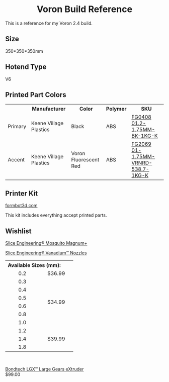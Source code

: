 <h1 align=center>Voron Build Reference</h1>

This is a reference for my Voron 2.4 build.


## Size

350\*350\*350mm


## Hotend Type

V6


## Printed Part Colors

<table>
    <tr>
        <th></th>
        <th>Manufacturer</th>
        <th>Color</th>
        <th>Polymer</th>
        <th>SKU</th>
    </tr>
    <tr></tr>
    <tr>
        <td>Primary</td>
        <td>Keene Village Plastics</td>
        <td>Black</td>
        <td>ABS</td>
        <td><a href="https://www.villageplastics.com/product/the-filament-koil/">FG0408 01.2-1.75MM-BK-1KG-K</a></td>
    </tr>
    <tr></tr>
    <tr>
        <td>Accent</td>
        <td>Keene Village Plastics</td>
        <td>Voron Fluorescent Red</td>
        <td>ABS</td>
        <td><a href="https://www.villageplastics.com/product/the-filament-koil/">FG2069 01-1.75MM-VRNRD-538.7-1KG-K</a></td>
    </tr>
</table>


## Printer Kit

[formbot3d.com](https://www.formbot3d.com/products/voron-24-corexy-3d-printer-kit-with-different-print-sizes-for-choice-161)

This kit includes everything accept printed parts.


## Wishlist

[Slice Engineering® Mosquito Magnum+](https://www.sliceengineering.com/products/mosquito-magnum-plus)

[Slice Engineering® Vanadium™ Nozzles](https://www.sliceengineering.com/products/vanadium-nozzle?variant=29783462510664)

<table>
    <tr>
        <th colspan=10 align=left>Available Sizes (mm):</th>
    </tr>
    <tr></tr>
    <tr>
        <td width="92" align=center>0.2</td>
        <td width="92" align=center>$36.99</td>
    </tr>
    <tr></tr>
    <tr>
        <td align=center>0.3</td>
        <td rowspan=11 align=center>$34.99</td>
    </tr>
    <tr></tr>
    <tr>
        <td align=center>0.4</td>
    </tr>
    <tr></tr>
    <tr>
        <td align=center>0.5</td>
    </tr>
    <tr></tr>
    <tr>
        <td align=center>0.6</td>
    </tr>
    <tr></tr>
    <tr>
        <td align=center>0.8</td>
    </tr>
    <tr></tr>
    <tr>
        <td align=center>1.0</td>
    </tr>
    <tr></tr>
    <tr>
        <td align=center>1.2</td>
        <td rowspan=5 align=center>$39.99</td>
    </tr>
    <tr></tr>
    <tr>
        <td align=center>1.4</td>
    </tr>
    <tr></tr>
    <tr>
        <td align=center>1.8</td>
    </tr>
</table><br>

[Bondtech LGX™ Large Gears eXtruder](https://www.bondtech.se/product/lgx-large-gears-extruder/)\
$99.00
